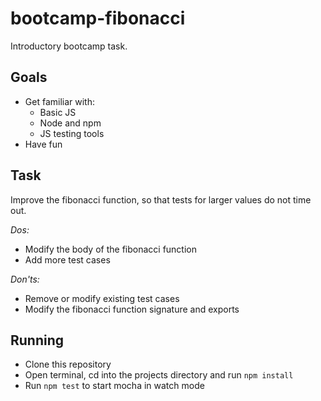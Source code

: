 # bootcamp-fibonacci

Introductory bootcamp task.

## Goals

- Get familiar with:
  - Basic JS
  - Node and npm
  - JS testing tools
- Have fun

## Task

Improve the fibonacci function, so that tests for larger values do not time out.

_Dos:_
- Modify the body of the fibonacci function
- Add more test cases

_Don'ts:_
- Remove or modify existing test cases
- Modify the fibonacci function signature and exports

## Running

- Clone this repository
- Open terminal, cd into the projects directory and run `npm install`
- Run `npm test` to start mocha in watch mode
